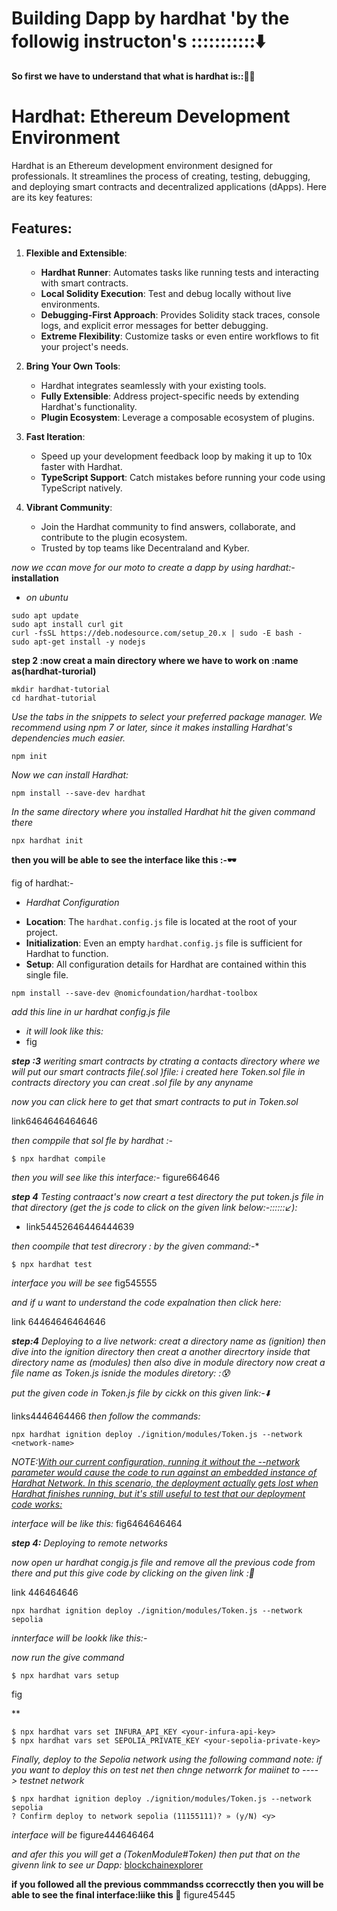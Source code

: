 # Building Dapp by hardhat 'by the followig instructon's :::::::::::⬇️ #

**So first we have to understand that what is hardhat is::🙇‍♂️**

# Hardhat: Ethereum Development Environment

Hardhat is an Ethereum development environment designed for professionals. It streamlines the process of creating, testing, debugging, and deploying smart contracts and decentralized applications (dApps). Here are its key features:

## Features:

1. **Flexible and Extensible**:
   - **Hardhat Runner**: Automates tasks like running tests and interacting with smart contracts.
   - **Local Solidity Execution**: Test and debug locally without live environments.
   - **Debugging-First Approach**: Provides Solidity stack traces, console logs, and explicit error messages for better debugging.
   - **Extreme Flexibility**: Customize tasks or even entire workflows to fit your project's needs.

2. **Bring Your Own Tools**:
   - Hardhat integrates seamlessly with your existing tools.
   - **Fully Extensible**: Address project-specific needs by extending Hardhat's functionality.
   - **Plugin Ecosystem**: Leverage a composable ecosystem of plugins.

3. **Fast Iteration**:
   - Speed up your development feedback loop by making it up to 10x faster with Hardhat.
   - **TypeScript Support**: Catch mistakes before running your code using TypeScript natively.

4. **Vibrant Community**:
   - Join the Hardhat community to find answers, collaborate, and contribute to the plugin ecosystem.
   - Trusted by top teams like Decentraland and Kyber.

*now we ccan move for our moto to create a dapp by using hardhat:-*
**installation**
 - *on ubuntu*

```
sudo apt update
sudo apt install curl git
curl -fsSL https://deb.nodesource.com/setup_20.x | sudo -E bash -
sudo apt-get install -y nodejs
```


**step 2 :now creat a main directory where we have to work on :name as(hardhat-turorial)**

```
mkdir hardhat-tutorial
cd hardhat-tutorial
```

*Use the tabs in the snippets to select your preferred package manager. We recommend using npm 7 or later, since it makes installing Hardhat's dependencies much easier.*

```
npm init
```

*Now we can install Hardhat:*

```
npm install --save-dev hardhat
```

*In the same directory where you installed Hardhat hit the given command there*
```
npx hardhat init
```

**then you will be able to see the interface like this :-🕶️**

fig of hardhat:-


- *Hardhat Configuration*

* **Location**: The `hardhat.config.js` file is located at the root of your project.
* **Initialization**: Even an empty `hardhat.config.js` file is sufficient for Hardhat to function.
* **Setup**: All configuration details for Hardhat are contained within this single file.
```
npm install --save-dev @nomicfoundation/hardhat-toolbox
```
*add this line in ur hardhat config.js file*
- *it will look like this:*
- fig
  

***step :3***
*weriting smart contracts by ctrating a contacts directory where we will put our smart contracts file(.sol )file:*
*i created here Token.sol file in contracts directory you can creat .sol file by any anyname*

*now you can click here to get that smart contracts to put in Token.sol*

link6464646464646

*then comppile that sol fle by hardhat :-*
```
$ npx hardhat compile
```
*then you will see like this interface:-*
figure664646

***step 4***
*Testing  contraact's*
 *now creart a test directory the put token.js file in that directory   (get the js code to click on the given link below:-::::::↙️):*
  - link54452646446444639

*then coompile that test direcrory : by the given command:-**
```
$ npx hardhat test
```
*interface you will be see*
fig545555

*and if u want to understand the code expalnation then click here:*

link 64464646464646



***step:4***
*Deploying to a live network:*
 *creat a directory name as (ignition) then dive into the ignition directory then creat a another direcrtory inside that directory name as (modules) then also dive in module directory now creat a file name as Token.js isnide the modules diretory: :😰*

*put the given code in Token.js file by cickk on this given link:-⬇️*

links4446464466
*then follow the commands:*
```
npx hardhat ignition deploy ./ignition/modules/Token.js --network <network-name>
```

*NOTE:<ins>With our current configuration, running it without the --network parameter would cause the code to run against an embedded instance of Hardhat Network. In this scenario, the deployment actually gets lost when Hardhat finishes running, but it's still useful to test that our deployment code works:<ins>*

*interface will be like this:*
fig6464646464


***step 4:***
*Deploying to remote networks*

 *now open ur hardhat congig.js file and remove all the previous code from there and put this give code by clicking on the given link :🔄*

 link 446464646

```
npx hardhat ignition deploy ./ignition/modules/Token.js --network sepolia

````
*innterface will be lookk like this:-*

*now run the give command*
```
$ npx hardhat vars setup
```

fig

**
```
$ npx hardhat vars set INFURA_API_KEY <your-infura-api-key>
$ npx hardhat vars set SEPOLIA_PRIVATE_KEY <your-sepolia-private-key>
```

*Finally, deploy to the Sepolia network using the following command*
*note: if you want to deploy this on test net then chnge networrk for maiinet to ----> testnet network*
```
$ npx hardhat ignition deploy ./ignition/modules/Token.js --network sepolia
? Confirm deploy to network sepolia (11155111)? » (y/N) <y>
```
*interface will be*
figure444646464


*and afer this you will get a (TokenModule#Token) then put that on the givenn link  to see ur Dapp:*
[blockchainexplorer](https://www.blockchain.com/explorer)

**if you followed all the previous commmandss ccorrecctly then you will be able to see the final interface:liike this 🥇**
figure45445










